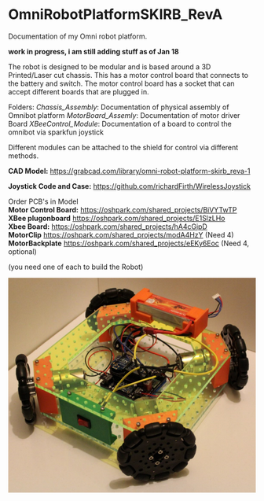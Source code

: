 # OmniRobotPlatformSKIRB_RevA  
Documentation of my Omni robot platform.

**work in progress, i am still adding stuff as of Jan 18**

The robot is designed to be modular and is based around a 3D Printed/Laser cut chassis.
This has a motor control board that connects to the battery and switch.
The motor control board has a socket that can accept different boards that are plugged in.

Folders:
*Chassis_Assembly*: Documentation of physical assembly of Omnibot platform
*MotorBoard_Assemly*: Documentation of motor driver Board
*XBeeControl_Module*: Documentation of a board to control the omnibot via sparkfun joystick

Different modules can be attached to the shield for control via different methods.  

**CAD Model:**  https://grabcad.com/library/omni-robot-platform-skirb_reva-1  

**Joystick Code and Case:** https://github.com/richardFirth/WirelessJoystick  

Order PCB's in Model  
**Motor Control Board:** https://oshpark.com/shared_projects/BiVYTwTP  
**XBee plugonboard** https://oshpark.com/shared_projects/E1SlzLHo  
**Xbee Board:** https://oshpark.com/shared_projects/hA4cGipD  
**MotorClip** https://oshpark.com/shared_projects/modA4HzY (Need 4)  
**MotorBackplate** https://oshpark.com/shared_projects/eEKy6Eoc (Need 4, optional)

(you need one of each to build the Robot)  

![Screenshot](OmniBotPhoto.png)  
